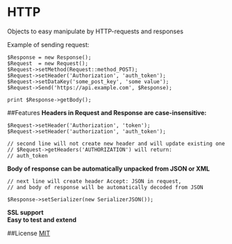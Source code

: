 HTTP
========
Objects to easy manipulate by HTTP-requests and responses  

Example of sending request:

	$Response = new Response();
	$Request  = new Request();
	$Request->setMethod(Request::method_POST);
	$Request->setHeader('Authorization', 'auth_token');
	$Request->setDataKey('some_post_key', 'some value');
	$Request->Send('https://api.example.com', $Response);
	
	print $Response->getBody();

##Features
**Headers in Request and Response are case-insensitive:**

	$Request->setHeader('Authorization', 'token');  
	$Request->setHeader('authorization', 'auth_token');  
	
	// second line will not create new header and will update existing one    
	// $Request->getHeaders('AUTHORIZATION') will return:    
	// auth_token  

**Body of response can be automatically unpacked from JSON or XML**

	// next line will create header Accept: JSON in request,
	// and body of response will be automatically decoded from JSON
	
	$Response->setSerializer(new SerializerJSON());
  
**SSL support**  
**Easy to test and extend**  

##License
[MIT](http://en.wikipedia.org/wiki/MIT_License)
